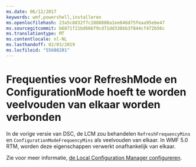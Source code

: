 ```yaml
---
ms.date: 06/12/2017
keywords: wmf,powershell,installeren
ms.openlocfilehash: 23a5c8832f7c2888880a1ee846d75feaa95ebe47
ms.sourcegitcommit: b6871f21bd666f9cd71dd336bb3f844cf472b56c
ms.translationtype: MT
ms.contentlocale: nl-NL
ms.lasthandoff: 02/03/2019
ms.locfileid: "55688201"
---
```

# <a name="frequencies-for-refreshmode-and-configurationmode-dont-need-to-be-multiples-of-each-other"></a>Frequenties voor RefreshMode en ConfigurationMode hoeft te worden veelvouden van elkaar worden verbonden

In de vorige versie van DSC, de LCM zou behandelen `RefreshFrequencyMins` en `ConfigurationModeFrequencyMins` als veelvouden van elkaar. In WMF 5.0 RTM, worden deze eigenschappen verwerkt onafhankelijk van elkaar.

Zie voor meer informatie, [de Local Configuration Manager configureren](https://msdn.microsoft.com/powershell/dsc/metaconfig).
